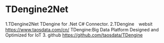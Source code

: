 # TDengine2Net
1.TDengine2Net
   TDengine for .Net C# Connector.
2.TDengine　websit
    https://www.taosdata.com/cn/
    TDengine:Big Data Platform Designed and Optimized for IoT
3. github
   https://github.com/taosdata/TDengine
